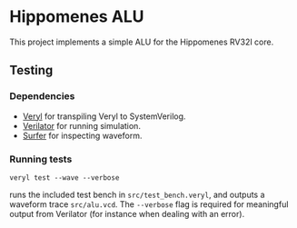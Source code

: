# Hippomenes ALU

This project implements a simple ALU for the Hippomenes RV32I core.

## Testing

### Dependencies

- [Veryl](https://veryl-lang.org/) for transpiling Veryl to SystemVerilog.
- [Verilator](https://www.veripool.org/verilator/) for running simulation.
- [Surfer](https://surfer-project.org/) for inspecting waveform.

### Running tests

```
veryl test --wave --verbose
```

runs the included test bench in `src/test_bench.veryl`, and outputs a waveform trace `src/alu.vcd`. The `--verbose` flag is required for meaningful output from Verilator (for instance when dealing with an error).